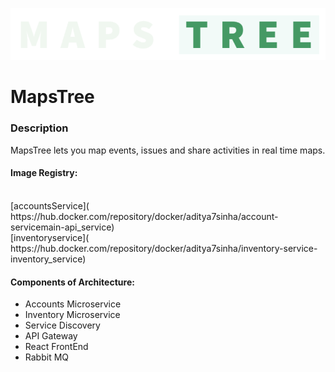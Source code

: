 ![MapsTreeLogo](/profile/alone_name2.png)
# MapsTree

<h3>Description</h3>
<p>
  MapsTree lets you map events, issues and share activities in real time maps.
  </p>
  <h4>Image Registry:</h4></br>
  [accountsService]( https://hub.docker.com/repository/docker/aditya7sinha/account-servicemain-api_service)</br>
  [inventoryservice]( https://hub.docker.com/repository/docker/aditya7sinha/inventory-service-inventory_service)



<h4>Components of Architecture:</h4>
<ul>
  <li>Accounts Microservice</li>
  <li>Inventory Microservice</li>
  <li>Service Discovery</li>
  <li>API Gateway</li>
  <li>React FrontEnd</li>
  <li>Rabbit MQ</li>
  </ul>


<!--

**Here are some ideas to get you started:**

🙋‍♀️ A short introduction - what is your organization all about?
🌈 Contribution guidelines - how can the community get involved?
👩‍💻 Useful resources - where can the community find your docs? Is there anything else the community should know?
🍿 Fun facts - what does your team eat for breakfast?
🧙 Remember, you can do mighty things with the power of [Markdown](https://docs.github.com/github/writing-on-github/getting-started-with-writing-and-formatting-on-github/basic-writing-and-formatting-syntax)
-->
